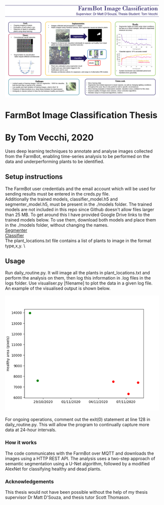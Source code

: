 ![Poster (from thesis demo session)](./poster.PNG)

# FarmBot Image Classification Thesis
# By Tom Vecchi, 2020

Uses deep learning techniques to annotate and analyse images collected from the FarmBot, enabling time-series analysis to be performed on the data and underperforming plants to be identified.


## Setup instructions

The FarmBot user credentials and the email account which will be used for sending results must be entered in the creds.py file.\
Additionally the trained models, classifier_model.h5 and segmenter_model.h5, must be present in the ./models folder. The trained models are not included in this repo since Github doesn't allow files larger than 25 MB. To get around this I have provided Google Drive links to the trained models below. To use them, download both models and place them in the ./models folder, without changing the names. \
[Segmenter](https://drive.google.com/file/d/1ox4OqL_2divMJK28_X8HSiR6UxDvZOjJ/view?usp=sharing) \
[Classifier](https://drive.google.com/file/d/1LqovRvpe-H53koUIMzPJBP1ovmSMSI1S/view?usp=sharing) \
The plant_locations.txt file contains a list of plants to image in the format type,x,y. \

## Usage

Run daily_routine.py. It will image all the plants in plant_locations.txt and perform the analysis on them, then log this information in .log files in the logs folder. Use visualiser.py [filename] to plot the data in a given log file. An example of the visualised output is shown below.

![Sample output](./tomato200_200.log.png) \
 \
For ongoing operations, comment out the exit(0) statement at line 128 in daily_routine.py. This will allow the program to continually capture more data at 24-hour intervals.

### How it works

The code communicates with the FarmBot over MQTT and downloads the images using a HTTP REST API. The analysis uses a two-step approach of semantic segmentation using a U-Net algorithm, followed by a modified AlexNet for classifying healthy and dead plants. 

### Acknowledgements

This thesis would not have been possible without the help of my thesis supervisor Dr Matt D'Souza, and thesis tutor Scott Thomason.
